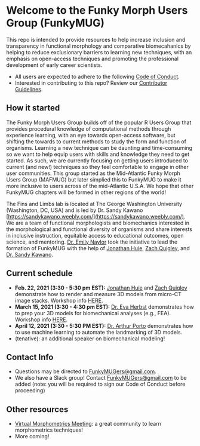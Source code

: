 # Welcome to the Funky Morph Users Group (FunkyMUG)
This repo is intended to provide resources to help increase inclusion and transparency in functional morphology and comparative biomecahanics by helping to reduce exclusionary barriers to learning new techniques, with an emphasis on open-access techniques and promoting the professional development of early career scientists.
* All users are expected to adhere to the following [Code of Conduct](https://github.com/FunkyMUG/FunkyMUG/blob/main/CODE_OF_CONDUCT.md). 
* Interested in contributing to this repo? Review our [Contributor Guidelines](https://github.com/FunkyMUG/FunkyMUG/blob/main/CONTRIBUTING.md). 

## How it started
The Funky Morph Users Group builds off of the popular R Users Group that provides procedural knowledge of computational methods through experience learning, with an eye towards open-access software, but shifting the towards to current methods to study the form and function of organisms. Learning a new technique can be daunting and time-consuming so we want to help equip users with skills and knowledge they need to get started. As such, we are currently focusing on getting users introduced to current (and new!) techniques so they feel comfortable to engage in other user communities. This group started as the Mid-Atlantic Funky Morph Users Group (MAFMUG) but later simplied this to FunkyMUG to make it more inclusive to users across of the mid-Atlantic U.S.A. We hope that other FunkyMUG chapters will be formed in other regions of the world!

The Fins and Limbs lab is located at The George Washington University (Washington, DC, USA) and is led by Dr. Sandy Kawano [https://sandykawano.weebly.com/](https://sandykawano.weebly.com/). We are a team of functional morphologists and biomechanics interested in the morphological and functional diversity of organisms and share interests in inclusive instruction, equitable access to educational outcomes, open science, and mentoring. [Dr. Emily Naylor](https://ernaylor.weebly.com/) took the initiative to lead the formation of FunkyMUG with the help of [Jonathan Huie](http://www.jonathanhuie.com/), [Zach Quigley](https://twitter.com/ZachQuigley_), and [Dr. Sandy Kawano](https://sandykawano.weebly.com/).

## Current schedule
* **Feb. 22, 2021 (3:30 - 5:30 pm EST):** [Jonathan Huie](https://twitter.com/jmhuiee) and [Zach Quigley](https://twitter.com/ZachQuigley_) demonstrate how to render and measure 3D models from micro-CT image stacks. Workshop info [HERE](https://github.com/FunkyMUG/FunkyMUG/tree/main/210222-3DSlicer).
* **March 15, 2021 (3:30 - 4:30 pm EST):** [Dr. Eva Herbst](https://twitter.com/EvaCHerbst) demonstrates how to prep your 3D models for biomechanical analyses (e.g., FEA). Workshop info [HERE](https://github.com/FunkyMUG/FunkyMUG/tree/main/210322-Blender3DClean).
* **April 12, 2021 (3:30 - 5:30 PM EST):** [Dr. Arthur Porto](https://twitter.com/ArtPorto) demonstrates how to use machine learning to automate the landmarking of 3D models. 
* (tenative): an additional speaker on biomechanical modeling!   

## Contact Info
* Questions may be directed to FunkyMUGers@gmail.com. 
* We also have a Slack group! Contact FunkyMUGers@gmail.com to be added (note: you will be required to sign our Code of Conduct before proceeding)

## Other resources
* [Virtual Morphometrics Meeting](https://github.com/DworkinLab/VirtualMorphoMeetup): a great community to learn morphometrics techniques!
* More coming! 
